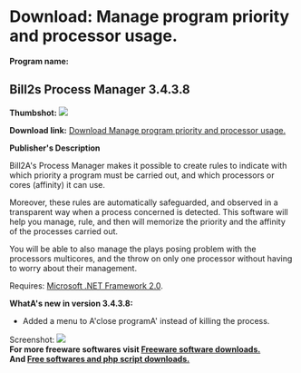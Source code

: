 # Download: Manage program priority and processor usage.

**Program name:**

## Bill2s Process Manager 3.4.3.8

  
**Thumbshot:** ![](http://www.freewarefiles.com/screenshot/bill2pmanager_md.gif)   
  
**Download link:** [Download Manage program priority and processor usage.](http://freesoftwares.boysofts.com/Bill2s-Process-Manager_program_40127.html)  
  


**Publisher's Description**  
  


Bill2A's Process Manager makes it possible to create rules to indicate with which priority a program must be carried out, and which processors or cores (affinity) it can use. 

Moreover, these rules are automatically safeguarded, and observed in a transparent way when a process concerned is detected. This software will help you manage, rule, and then will memorize the priority and the affinity of the processes carried out.

You will be able to also manage the plays posing problem with the processors multicores, and the throw on only one processor without having to worry about their management. 

Requires: [Microsoft .NET Framework 2.0](http://www.freewarefiles.com/program_10_108_16026.html). 

**WhatA's new in version 3.4.3.8:**

  * Added a menu to A'close programA' instead of killing the process. 

  
  
Screenshot: ![](http://www.freewarefiles.com/screenshot/bill2pmanager.gif)   
**For more freeware softwares visit [Freeware software downloads.](http://freesoftwares.boysofts.com/)**   
**And [Free softwares and php script downloads.](http://www.boysofts.com/)**
